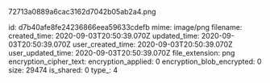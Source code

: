 72713a0889a6cac3162d7042b05ab2a4.png

id: d7b40afe8fe24236866eea59633cdefb
mime: image/png
filename: 
created_time: 2020-09-03T20:50:39.070Z
updated_time: 2020-09-03T20:50:39.070Z
user_created_time: 2020-09-03T20:50:39.070Z
user_updated_time: 2020-09-03T20:50:39.070Z
file_extension: png
encryption_cipher_text: 
encryption_applied: 0
encryption_blob_encrypted: 0
size: 29474
is_shared: 0
type_: 4